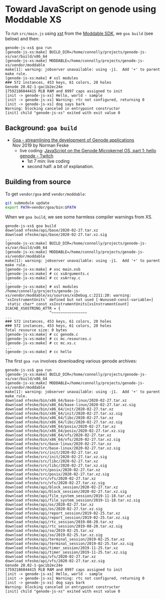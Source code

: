 # Toward JavaScript on genode using Moddable XS

To run `src/main.js` using [xst][] from the [Moddable SDK][sdk],
we `goa build` (see below) and then:

```
genode-js-xs$ goa run
[genode-js-xs:make] BUILD_DIR=/home/connolly/projects/genode-js-xs/var/build/x86_64
[genode-js-xs:make] MODDABLE=/home/connolly/projects/genode-js-xs/vendor/moddable
make[1]: warning: jobserver unavailable: using -j1.  Add '+' to parent make rule.
[genode-js-xs:make] # xsl modules
### 572 instances, 453 keys, 61 colors, 20 holes
Genode 20.02-1-gac1b2ec24e
17592186044415 MiB RAM and 8997 caps assigned to init
[init -> genode-js-xs] Hello, world - sample
[init -> genode-js-xs] Warning: rtc not configured, returning 0
[init -> genode-js-xs] dog says bark
Warning: blocking canceled in entrypoint constructor
[init] child "genode-js-xs" exited with exit value 0
```

[xst]: https://github.com/Moddable-OpenSource/moddable/blob/public/documentation/xs/xst.md
[sdk]: https://github.com/Moddable-OpenSource/moddable#readme

## Background: `goa build`

 - [Goa \- streamlining the development of Genode applications](https://genodians.org/nfeske/2019-11-25-goa)  
   Nov 2019 by Norman Feske
   - live coding: [JavaScript on the Genode Microkernel OS, part 1: hello genode \- Twitch](https://www.twitch.tv/videos/1090280743)
     - 1st 7 min: live coding
     - second half: a bit of explanation.

## Building from source

To get `vendor/goa` and `vendor/moddable`:

```sh
git submodule update
export PATH=vendor/goa/bin:$PATH
```

When we `goa build`, we see some harmless compiler warnings from XS.

```
genode-js-xs$ goa build
download nfeske/api/base/2020-02-27.tar.xz
download nfeske/api/base/2020-02-27.tar.xz.sig
...
[genode-js-xs:make] BUILD_DIR=/home/connolly/projects/genode-js-xs/var/build/x86_64
[genode-js-xs:make] MODDABLE=/home/connolly/projects/genode-js-xs/vendor/moddable
make[1]: warning: jobserver unavailable: using -j1.  Add '+' to parent make rule.
[genode-js-xs:make] # xsc main.xsb
[genode-js-xs:make] # cc xsArguments.c
[genode-js-xs:make] # cc xsArray.c
...
[genode-js-xs:make] # xsl modules
/home/connolly/projects/genode-js-xs/vendor/moddable/xs/sources/xsDebug.c:2211:20: warning: ‘xsInstrumentUnits’ defined but not used [-Wunused-const-variable=]
 static char* const xsInstrumentUnits[xsInstrumentCount] ICACHE_XS6STRING_ATTR = {
                    ^~~~~~~~~~~~~~~~~
...
### 572 instances, 453 keys, 61 colors, 20 holes
### 572 instances, 453 keys, 61 colors, 20 holes
Total resource size: 0 bytes
[genode-js-xs:make] # cc genode.c
[genode-js-xs:make] # cc mc.resources.c
[genode-js-xs:make] # cc mc.xs.c
...
[genode-js-xs:make] # cc hello
```

The first `goa run` involves downloading various genode archives:

```
genode-js-xs$ goa run
[genode-js-xs:make] BUILD_DIR=/home/connolly/projects/genode-js-xs/var/build/x86_64
[genode-js-xs:make] MODDABLE=/home/connolly/projects/genode-js-xs/vendor/moddable
make[1]: warning: jobserver unavailable: using -j1.  Add '+' to parent make rule.
download nfeske/bin/x86_64/base-linux/2020-02-27.tar.xz
download nfeske/bin/x86_64/base-linux/2020-02-27.tar.xz.sig
download nfeske/bin/x86_64/init/2020-02-27.tar.xz
download nfeske/bin/x86_64/init/2020-02-27.tar.xz.sig
download nfeske/bin/x86_64/libc/2020-02-27.tar.xz
download nfeske/bin/x86_64/libc/2020-02-27.tar.xz.sig
download nfeske/bin/x86_64/posix/2020-02-27.tar.xz
download nfeske/bin/x86_64/posix/2020-02-27.tar.xz.sig
download nfeske/bin/x86_64/vfs/2020-02-27.tar.xz
download nfeske/bin/x86_64/vfs/2020-02-27.tar.xz.sig
download nfeske/src/base-linux/2020-02-27.tar.xz
download nfeske/src/base-linux/2020-02-27.tar.xz.sig
download nfeske/src/init/2020-02-27.tar.xz
download nfeske/src/init/2020-02-27.tar.xz.sig
download nfeske/src/libc/2020-02-27.tar.xz
download nfeske/src/libc/2020-02-27.tar.xz.sig
download nfeske/src/posix/2020-02-27.tar.xz
download nfeske/src/posix/2020-02-27.tar.xz.sig
download nfeske/src/vfs/2020-02-27.tar.xz
download nfeske/src/vfs/2020-02-27.tar.xz.sig
download nfeske/api/block_session/2020-02-27.tar.xz
download nfeske/api/block_session/2020-02-27.tar.xz.sig
download nfeske/api/file_system_session/2019-11-18.tar.xz
download nfeske/api/file_system_session/2019-11-18.tar.xz.sig
download nfeske/api/os/2020-02-27.tar.xz
download nfeske/api/os/2020-02-27.tar.xz.sig
download nfeske/api/report_session/2019-02-25.tar.xz
download nfeske/api/report_session/2019-02-25.tar.xz.sig
download nfeske/api/rtc_session/2019-08-20.tar.xz
download nfeske/api/rtc_session/2019-08-20.tar.xz.sig
download nfeske/api/so/2019-02-25.tar.xz
download nfeske/api/so/2019-02-25.tar.xz.sig
download nfeske/api/terminal_session/2019-02-25.tar.xz
download nfeske/api/terminal_session/2019-02-25.tar.xz.sig
download nfeske/api/timer_session/2019-11-25.tar.xz
download nfeske/api/timer_session/2019-11-25.tar.xz.sig
download nfeske/api/vfs/2020-02-27.tar.xz
download nfeske/api/vfs/2020-02-27.tar.xz.sig
Genode 20.02-1-gac1b2ec24e
17592186044415 MiB RAM and 8997 caps assigned to init
[init -> genode-js-xs] Hello, world - sample
[init -> genode-js-xs] Warning: rtc not configured, returning 0
[init -> genode-js-xs] dog says bark
Warning: blocking canceled in entrypoint constructor
[init] child "genode-js-xs" exited with exit value 0
```
